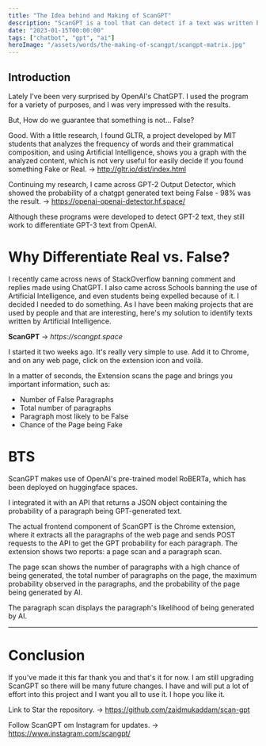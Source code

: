 ```yaml
---
title: "The Idea behind and Making of ScanGPT"
description: "ScanGPT is a tool that can detect if a text was written by a human or by an artificial intelligence."
date: "2023-01-15T00:00:00"
tags: ["chatbot", "gpt", "ai"]
heroImage: "/assets/words/the-making-of-scangpt/scangpt-matrix.jpg"
---
```


## Introduction

Lately I've been very surprised by OpenAI's ChatGPT. I used the program for a variety of purposes, and I was very impressed with the results.

But, How do we guarantee that something is not... False?

Good. With a little research, I found GLTR, a project developed by MIT students that analyzes the frequency of words and their grammatical composition, and using Artificial Intelligence, shows you a graph with the analyzed content, which is not very useful for easily decide if you found something Fake or Real. → http://gltr.io/dist/index.html

Continuing my research, I came across GPT-2 Output Detector, which showed the probability of a chatgpt generated text being False - 98% was the result. → https://openai-openai-detector.hf.space/

Although these programs were developed to detect GPT-2 text, they still work to differentiate GPT-3 text from OpenAI.

# Why Differentiate Real vs. False?

I recently came across news of StackOverflow banning comment and replies made using ChatGPT. I also came across Schools banning the use of Artificial Intelligence, and even students being expelled because of it. I decided I needed to do something. As I have been making projects that are used by people and that are interesting, here's my solution to identify texts written by Artificial Intelligence.

**ScanGPT** → _https://scangpt.space_

I started it two weeks ago. It's really very simple to use. Add it to Chrome, and on any web page, click on the extension icon and voilà.

In a matter of seconds, the Extension scans the page and brings you important information, such as:
- Number of False Paragraphs
- Total number of paragraphs
- Paragraph most likely to be False
- Chance of the Page being Fake

# BTS 

ScanGPT makes use of OpenAI's pre-trained model RoBERTa, which has been deployed on huggingface spaces.

I integrated it with an API that returns a JSON object containing the probability of a paragraph being GPT-generated text.

The actual frontend component of ScanGPT is the Chrome extension, where it extracts all the paragraphs of the web page and sends POST requests to the API to get the GPT probability for each paragraph. The extension shows two reports: a page scan and a paragraph scan.

The page scan shows the number of paragraphs with a high chance of being generated, the total number of paragraphs on the page, the maximum probability observed in the paragraphs, and the probability of the page being generated by AI.

The paragraph scan displays the paragraph's likelihood of being generated by AI.

---

# Conclusion

If you've made it this far thank you and that's it for now. I am still upgrading ScanGPT so there will be many future changes. I have and will put a lot of effort into this project and I want you all to use it. I hope you like it.

Link to Star the repository. → https://github.com/zaidmukaddam/scan-gpt

Follow ScanGPT om Instagram for updates. → https://www.instagram.com/scangpt/
